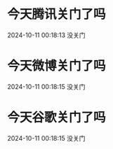 # 今天腾讯关门了吗

2024-10-11 00:18:13 没关门

# 今天微博关门了吗

2024-10-11 00:18:15 没关门

# 今天谷歌关门了吗

2024-10-11 00:18:15 没关门

